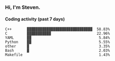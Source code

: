 ### Hi, I'm Steven.

#### Coding activity (past 7 days)
```
C++       ▓▓▓▓▓▓▓▓▓▓▓▓▓▓▓▓▓▓▓▓▓▓▓▓▓▓▓▓▓▓  58.83%
C         ▓▓▓▓▓▓▓▓▓▓▓                     22.96%
YAML      ▓▓                               5.84%
Python    ▓▓                               5.55%
other     ▓                                3.35%
Bash      ▓                                2.03%
Makefile                                   1.43%
```
